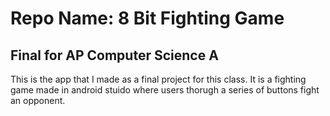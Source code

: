 # Repo Name: 8 Bit Fighting Game

## Final for AP Computer Science A

This is the app that I made as a final project for this class. It is a fighting game made in
android stuido where users thorugh a series of buttons fight an opponent.
